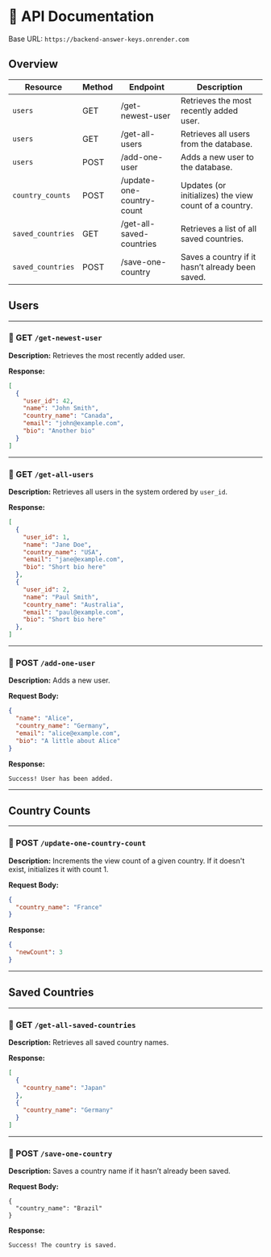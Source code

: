 # 📘 API Documentation

Base URL: `https://backend-answer-keys.onrender.com`


## Overview

| Resource         | Method | Endpoint                   | Description                                           |
|------------------|--------|----------------------------|-------------------------------------------------------|
| `users`          | GET    | /get-newest-user           | Retrieves the most recently added user.              |
| `users`          | GET    | /get-all-users             | Retrieves all users from the database.               |
| `users`          | POST   | /add-one-user              | Adds a new user to the database.                     |
| `country_counts` | POST   | /update-one-country-count | Updates (or initializes) the view count of a country.|
| `saved_countries`| GET    | /get-all-saved-countries   | Retrieves a list of all saved countries.             |
| `saved_countries`| POST   | /save-one-country          | Saves a country if it hasn’t already been saved.     |


## Users

---

### 🔹 GET `/get-newest-user`

**Description:** Retrieves the most recently added user.

**Response:**

```json
[
  {
    "user_id": 42,
    "name": "John Smith",
    "country_name": "Canada",
    "email": "john@example.com",
    "bio": "Another bio"
  }
]
```

---

### 🔹 GET `/get-all-users`

**Description:** Retrieves all users in the system ordered by `user_id`.

**Response:**

```json
[
  {
    "user_id": 1,
    "name": "Jane Doe",
    "country_name": "USA",
    "email": "jane@example.com",
    "bio": "Short bio here"
  },
  {
    "user_id": 2,
    "name": "Paul Smith",
    "country_name": "Australia",
    "email": "paul@example.com",
    "bio": "Short bio here"
  },
]
```

---

### 🔹 POST `/add-one-user`

**Description:** Adds a new user.

**Request Body:**

```json
{
  "name": "Alice",
  "country_name": "Germany",
  "email": "alice@example.com",
  "bio": "A little about Alice"
}
```

**Response:**

```
Success! User has been added.
```

---

## Country Counts

---

### 🔹 POST `/update-one-country-count`

**Description:** Increments the view count of a given country. If it doesn't exist, initializes it with count 1.

**Request Body:**

```json
{
  "country_name": "France"
}
```

**Response:**

```json
{
  "newCount": 3
}
```

---

## Saved Countries

---

### 🔹 GET `/get-all-saved-countries`

**Description:** Retrieves all saved country names.

**Response:**

```json
[
  {
    "country_name": "Japan"
  },
  {
    "country_name": "Germany"
  }
]
```

---

### 🔹 POST `/save-one-country`

**Description:** Saves a country name if it hasn’t already been saved.

**Request Body:**

```
{
  "country_name": "Brazil"
}
```

**Response:**

```
Success! The country is saved.
```
